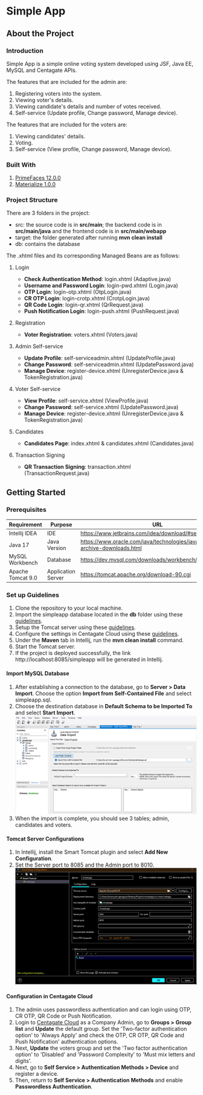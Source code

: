 ﻿# Simple App

## About the Project
### Introduction
Simple App is a simple online voting system developed using JSF, Java EE, MySQL and Centagate APIs.

The features that are included for the admin are:
 1. Registering voters into the system.
 2. Viewing voter's details.
 3. Viewing candidate's details and number of votes received.
 4. Self-service (Update profile, Change password, Manage device).

The features that are included for the voters are:
 1. Viewing candidates' details.
 2. Voting.
 3. Self-service (View profile, Change password, Manage device). 

### Built With
1. [PrimeFaces 12.0.0](https://primefaces.github.io/primefaces/12_0_0/#/) 
2. [Materialize 1.0.0](https://materializecss.com/)

### Project Structure
There are 3 folders in the project:

 - src: the source code is in **src/main**; the backend code is in **src/main/java** and the frontend code is in **src/main/webapp**
 - target: the folder generated after running **mvn clean install**
 - db: contains the database
 
 The .xhtml files and its corresponding Managed Beans are as follows:
1. Login
	- **Check Authentication Method**: login.xhtml (Adaptive.java)
	- **Username and Password Login**: login-pwd.xhtml (Login.java)
	- **OTP Login**: login-otp.xhtml (OtpLogin.java)
	- **CR OTP Login**: login-crotp.xhtml (CrotpLogin.java)
	- **QR Code Login**: login-qr.xhtml (QrRequest.java)
	- **Push Notification Login**: login-push.xhtml (PushRequest.java)

2. Registration
	- **Voter Registration**: voters.xhtml (Voters.java)

3. Admin Self-service
	- **Update Profile**: self-serviceadmin.xhtml (UpdateProfile.java)
	- **Change Password**: self-serviceadmin.xhtml (UpdatePassword.java)
	- **Manage Device**: register-device.xhtml (UnregisterDevice.java & TokenRegistration.java)

4. Voter Self-service
	- **View Profile**: self-service.xhtml (ViewProfile.java)
	- **Change Password**: self-service.xhtml (UpdatePassword.java)
	- **Manage Device**: register-device.xhtml (UnregisterDevice.java & TokenRegistration.java)

5. Candidates
	- **Candidates Page**: index.xhtml & candidates.xhtml (Candidates.java)
	
6. Transaction Signing
	- **QR Transaction Signing**: transaction.xhtml (TransactionRequest.java)


## Getting Started

### Prerequisites
| Requirement | Purpose | URL |
|-----------------|-----------------|-----------------|
| Intellij IDEA  | IDE   | https://www.jetbrains.com/idea/download/#section=windows   |
| Java 17  | Java Version   | https://www.oracle.com/java/technologies/javase/jdk17-archive-downloads.html   |
| MySQL Workbench   | Database   | https://dev.mysql.com/downloads/workbench/   |
| Apache Tomcat 9.0   | Application Server   | https://tomcat.apache.org/download-90.cgi   |


### Set up Guidelines
1. Clone the repository to your local machine.
2. Import the simpleapp database located in the **db** folder using these [guidelines](#import-mysql-database). 
3. Setup the Tomcat server using these [guidelines](#tomcat-server-configurations).
4. Configure the settings in Centagate Cloud using these [guidelines](#configuration-in-centagate-cloud).
5. Under the **Maven** tab in Intellij, run the **mvn clean install** command.
6. Start the Tomcat server.
7. If the project is deployed successfully, the link http://localhost:8085/simpleapp will be generated in Intellij.


#### Import MySQL Database
1. After establishing a connection to the database, go to **Server > Data Import**. Choose the option **Import from Self-Contained File** and select simpleapp.sql.
2. Choose the destination database in **Default Schema to be Imported To** and select **Start Import**.
![Data Import](dataimport.png)
3. When the import is complete, you should see 3 tables; admin, candidates and voters.

#### Tomcat Server Configurations
1. In Intellij, install the Smart Tomcat plugin and select **Add New Configuration**.
2. Set the Server port to 8085 and the Admin port to 8010.
![Tomcat Configuration](tomcat.png)


#### Configuration in Centagate Cloud
1. The admin uses passwordless authentication and can login using OTP, CR OTP, QR Code or Push Notification.
2. Login to [Centagate Cloud](https://cloud.centagate.com/centagate/login.xhtml) as a Company Admin, go to **Groups > Group list** and **Update** the default group. Set the 'Two-factor authentication option' to 'Always Apply' and check the OTP, CR OTP, QR Code and Push Notification' authentication options.
3. Next, **Update** the voters group and set the 'Two factor authentication option' to 'Disabled' and 'Password Complexity' to 'Must mix letters and digits'.
4. Next, go to **Self Service > Authentication Methods > Device** and register a device.
5. Then, return to **Self Service > Authentication Methods** and enable **Passwordless Authentication**. 
